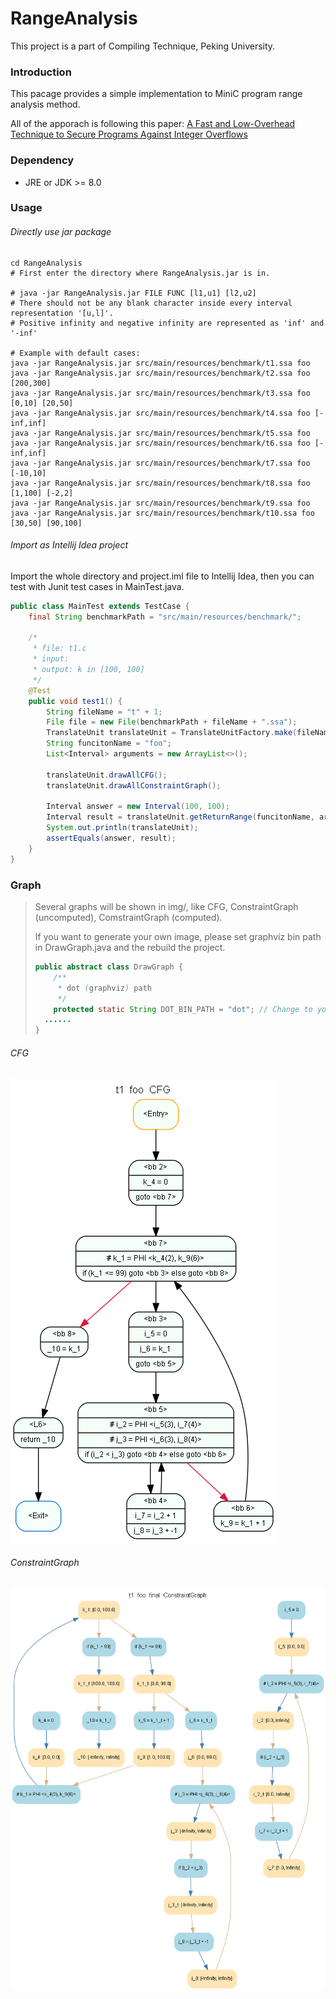 # RangeAnalysis

This project is a part of Compiling Technique, Peking University. 

### Introduction

This pacage provides a simple implementation  to MiniC program range analysis method. 

All of the apporach is following this paper: [A Fast and Low-Overhead Technique to Secure Programs Against Integer Overflows](https://ieeexplore.ieee.org/stamp/stamp.jsp?tp=&arnumber=6494996)

### Dependency

- JRE or JDK >= 8.0

### Usage

######  Directly use jar package

~~~shell
cd RangeAnalysis
# First enter the directory where RangeAnalysis.jar is in. 

# java -jar RangeAnalysis.jar FILE FUNC [l1,u1] [l2,u2]
# There should not be any blank character inside every interval representation '[u,l]'.
# Positive infinity and negative infinity are represented as 'inf' and '-inf'

# Example with default cases:
java -jar RangeAnalysis.jar src/main/resources/benchmark/t1.ssa foo
java -jar RangeAnalysis.jar src/main/resources/benchmark/t2.ssa foo [200,300]
java -jar RangeAnalysis.jar src/main/resources/benchmark/t3.ssa foo [0,10] [20,50]
java -jar RangeAnalysis.jar src/main/resources/benchmark/t4.ssa foo [-inf,inf]
java -jar RangeAnalysis.jar src/main/resources/benchmark/t5.ssa foo
java -jar RangeAnalysis.jar src/main/resources/benchmark/t6.ssa foo [-inf,inf]
java -jar RangeAnalysis.jar src/main/resources/benchmark/t7.ssa foo [-10,10]
java -jar RangeAnalysis.jar src/main/resources/benchmark/t8.ssa foo [1,100] [-2,2]
java -jar RangeAnalysis.jar src/main/resources/benchmark/t9.ssa foo
java -jar RangeAnalysis.jar src/main/resources/benchmark/t10.ssa foo [30,50] [90,100]

~~~

###### Import as Intellij Idea project

Import the whole directory and project.iml file to Intellij Idea, then you can test with Junit test cases in MainTest.java.

~~~java
public class MainTest extends TestCase {
    final String benchmarkPath = "src/main/resources/benchmark/";

    /*
     * file: t1.c
     * input:
     * output: k in [100, 100]
     */
    @Test
    public void test1() {
        String fileName = "t" + 1;
        File file = new File(benchmarkPath + fileName + ".ssa");
        TranslateUnit translateUnit = TranslateUnitFactory.make(fileName, file);
        String funcitonName = "foo";
        List<Interval> arguments = new ArrayList<>();

        translateUnit.drawAllCFG();
        translateUnit.drawAllConstraintGraph();

        Interval answer = new Interval(100, 100);
        Interval result = translateUnit.getReturnRange(funcitonName, arguments, true);
        System.out.println(translateUnit);
        assertEquals(answer, result);
    }
}
~~~

### Graph

> Several graphs will be shown in img/, like CFG, ConstraintGraph (uncomputed), ComstraintGraph (computed).
>
> If you want to generate your own image, please set graphviz bin path in DrawGraph.java and the rebuild the project.
>
> ~~~java
> public abstract class DrawGraph {
>     /**
>      * dot (graphviz) path
>      */
>     protected static String DOT_BIN_PATH = "dot"; // Change to your own graphviz/bin/dot path
> 	......
> }
> ~~~



###### CFG

![CFG](https://github.com/DeleteMemoryyy/RangeAnalysis/blob/master/img/t1_foo_CFG.png?raw=true)

###### ConstraintGraph

![ConstraintGraph](https://github.com/DeleteMemoryyy/RangeAnalysis/blob/master/img/t1_foo_final_ConstraintGraph.png?raw=true)

